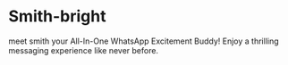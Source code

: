 # Smith-bright
meet smith your All-In-One WhatsApp Excitement Buddy! Enjoy a thrilling messaging experience like never before.
